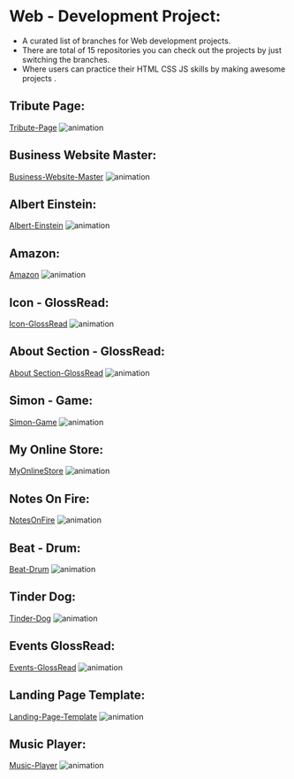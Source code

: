 # Web - Development Project:

- A curated list of branches for Web development projects.
- There are total of 15 repositories you can check out the projects by
  just switching the branches.
- Where users can practice their HTML CSS JS skills by making
  awesome projects .

## Tribute Page:

[Tribute-Page](https://github.com/abhishekrawe/Web-dev-Projects)
![animation](preview/tribute-page.gif)

## Business Website Master:

[Business-Website-Master](https://github.com/abhishekrawe/Web-dev-Projects/tree/business-website-master)
![animation](preview/business-website-master.gif)

## Albert Einstein:

[Albert-Einstein](https://github.com/abhishekrawe/Web-dev-Projects/tree/albert-einstein)
![animation](preview/albert-einstein.gif)

## Amazon:

[Amazon](https://github.com/abhishekrawe/Web-dev-Projects/tree/amazon)
![animation](preview/amazon.gif)

## Icon - GlossRead:

[Icon-GlossRead](https://github.com/abhishekrawe/Web-dev-Projects/tree/icon-glsr)
![animation](preview/icon-glsr.gif)

## About Section - GlossRead:

[About Section-GlossRead](https://github.com/abhishekrawe/Web-dev-Projects/tree/aboutsection-glsr)
![animation](preview/aboutsection-glsr.gif)

## Simon - Game:

[Simon-Game](https://github.com/abhishekrawe/Web-dev-Projects/tree/simon-game)
![animation](preview/simon-game.gif)

## My Online Store:

[MyOnlineStore](https://github.com/abhishekrawe/Web-dev-Projects/tree/myonlinestore)
![animation](preview/myonlinestore.gif)

## Notes On Fire:

[NotesOnFire](https://github.com/abhishekrawe/Web-dev-Projects/tree/notesonfire)
![animation](preview/notesonfire.gif)

## Beat - Drum:

[Beat-Drum](https://github.com/abhishekrawe/Web-dev-Projects/tree/beat-drum)
![animation](preview/beat-drum.gif)

## Tinder Dog:

[Tinder-Dog](https://github.com/abhishekrawe/Web-dev-Projects/tree/tinderdog)
![animation](preview/tinderdog.gif)

## Events GlossRead:

[Events-GlossRead](https://github.com/abhishekrawe/Web-dev-Projects/tree/events-glsr)
![animation](preview/events-glsr.gif)

## Landing Page Template:

[Landing-Page-Template](https://github.com/abhishekrawe/Web-dev-Projects/tree/landing-page-template)
![animation](preview/landing-page-template.gif)

## Music Player:

[Music-Player](https://github.com/abhishekrawe/Web-dev-Projects/tree/music-player)
![animation](preview/music-player.gif)
